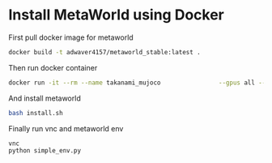 # Install MetaWorld using Docker
First pull docker image for metaworld
```bash
docker build -t adwaver4157/metaworld_stable:latest .
```

Then run docker container
```bash
docker run -it --rm --name takanami_mujoco                --gpus all --shm-size=16gb                --mount type=bind,source="$(pwd)",target=/root/workspace                -p 5900:5900 -p 6006:6006 -p 8088:8888                adwaver4157/metaworld_stable:latest
```
And install metaworld
```bash
bash install.sh
```

Finally run vnc and metaworld env
```bash
vnc
python simple_env.py
```

